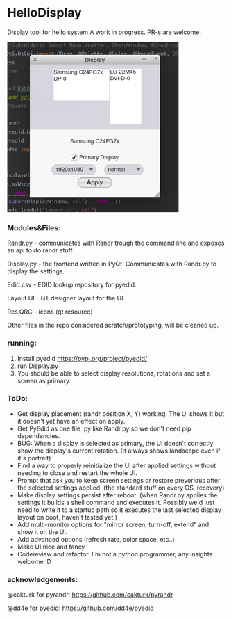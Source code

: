 # HelloDisplay
Display tool for hello system
A work in progress.
PR-s are welcome.


![alt text](https://github.com/PreyK/HelloDisplay/blob/main/display.png?raw=true)

### Modules&Files:

Randr.py - communicates with Randr trough the command line and exposes an api to do randr stuff.

Display.py - the frontend written in PyQt. Communicates with Randr.py to display the settings.

Edid.csv - EDID lookup repository for pyedid.

Layout.UI - QT designer layout for the UI.

Res.QRC - icons (qt resource)

Other files in the repo considered scratch/prototyping, will be cleaned up.


### running:
1. Install pyedid https://pypi.org/project/pyedid/
2. run Display.py
3. You should be able to select display resolutions, rotations and set a screen as primary.

### ToDo:
* Get display placement (randr position X, Y) working. The UI shows it but it doesn't yet have an effect on apply.
* Get PyEdid as one file .py like Randr.py so we don't need pip dependencies.
* BUG: When a display is selected as primary, the UI doesn't correctly show the display's current rotation. (It always shows landscape even if it's portrait)
* Find a way to properly reinitialize the UI after applied settings without needing to close and restart the whole UI.
* Prompt that ask you to keep screen settings or restore prevorious after the selected settings applied. (the standard stuff on every OS, recovery)
* Make display settings persist after reboot. (when Randr.py applies the settings it builds a shell command and executes it. Possibly we'd just need to write it to a startup path so it executes the last selected display layout on boot, haven't tested yet.)
* Add multi-monitor options for "mirror screen, turn-off, extend" and show it on the UI.
* Add advanced options (refresh rate, color space, etc..)
* Make UI nice and fancy
* Codereview and refactor. I'm not a python programmer, any insights welcome :D 


### acknowledgements:
@cakturk for pyrandr: https://github.com/cakturk/pyrandr

@dd4e for pyedid: https://github.com/dd4e/pyedid
